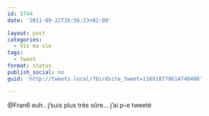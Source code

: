 ```yaml
---
id: 5744
date: '2011-09-22T16:56:23+02:00'

layout: post
categories:
  - Vis ma vie
tags:
  - tweet
format: status
publish_social: no
guid: 'http://tweets.local/?birdsite_tweet=116918779614740480'

---
```


@Fran6 euh.. j’suis plus très sûre… j’ai p-e tweeté